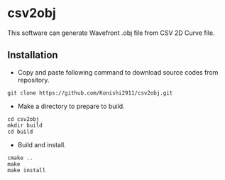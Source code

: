 # csv2obj
This software can generate Wavefront .obj file from CSV 2D Curve file.

## Installation
* Copy and paste following command to download source codes from repository.  
```
git clone https://github.com/Konishi2911/csv2obj.git
```  
* Make a directory to prepare to build.  
```
cd csv2obj
mkdir build
cd build
```  
* Build and install.  
```
cmake ..
make
make install
```  

